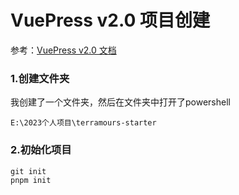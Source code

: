 # VuePress v2.0 项目创建

参考：[VuePress v2.0 文档](https://v2.vuepress.vuejs.org/zh/guide/getting-started.html)

### 1.创建文件夹

我创建了一个文件夹，然后在文件夹中打开了powershell

```
E:\2023个人项目\terramours-starter
```

### 2.初始化项目

```shell
git init
pnpm init
```

